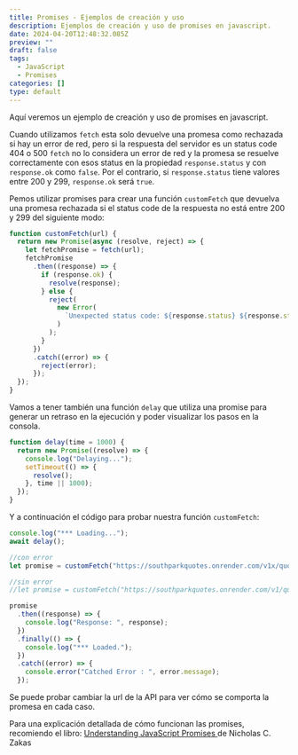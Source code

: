 ```yaml
---
title: Promises - Ejemplos de creación y uso
description: Ejemplos de creación y uso de promises en javascript.
date: 2024-04-20T12:48:32.085Z
preview: ""
draft: false
tags:
  - JavaScript
  - Promises
categories: []
type: default
---
```


Aquí veremos un ejemplo de creación y uso de promises en javascript.

Cuando utilizamos `fetch` esta solo devuelve una promesa como rechazada si hay un error de red, pero si la respuesta del servidor es un status code 404 o 500 `fetch` no lo considera un error de red y la promesa se resuelve correctamente con esos status en la propiedad `response.status` y con `response.ok` como `false`. Por el contrario, si `response.status` tiene valores entre 200 y 299, `response.ok` será `true`.

Pemos utilizar promises para crear una función `customFetch` que devuelva una promesa rechazada si el status code de la respuesta no está entre 200 y 299 del siguiente modo:

```javascript
function customFetch(url) {
  return new Promise(async (resolve, reject) => {
    let fetchPromise = fetch(url);
    fetchPromise
      .then((response) => {
        if (response.ok) {
          resolve(response);
        } else {
          reject(
            new Error(
              `Unexpected status code: ${response.status} ${response.statusText}`
            )
          );
        }
      })
      .catch((error) => {
        reject(error);
      });
  });
}
```

Vamos a tener también una función `delay` que utiliza una promise para generar un retraso en la ejecución y poder visualizar los pasos en la consola.

```javascript
function delay(time = 1000) {
  return new Promise((resolve) => {
    console.log("Delaying...");
    setTimeout(() => {
      resolve();
    }, time || 1000);
  });
}
```

Y a continuación el código para probar nuestra función `customFetch`:

```javascript
console.log("*** Loading...");
await delay();

//con error
let promise = customFetch("https://southparkquotes.onrender.com/v1x/quotes");

//sin error
//let promise = customFetch("https://southparkquotes.onrender.com/v1/quotes");

promise
  .then((response) => {
    console.log("Response: ", response);
  })
  .finally(() => {
    console.log("*** Loaded.");
  })
  .catch((error) => {
    console.error("Catched Error : ", error.message);
  });
```

Se puede probar cambiar la url de la API para ver cómo se comporta la promesa en cada caso.

Para una explicación detallada de cómo funcionan las promises, recomiendo el libro: [Understanding JavaScript Promises ](https://leanpub.com/understanding-javascript-promises) de Nicholas C. Zakas

